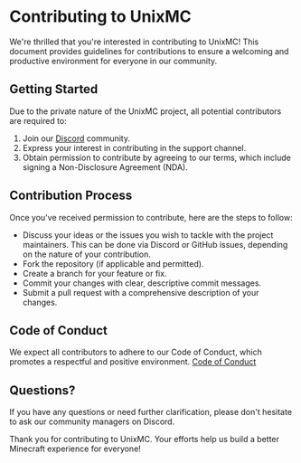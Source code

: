 # Contributing to UnixMC

We're thrilled that you're interested in contributing to UnixMC!
This document provides guidelines for contributions to ensure a welcoming and productive environment for everyone in our community.

## Getting Started

Due to the private nature of the UnixMC project, all potential contributors are required to:

1. Join our [Discord](https://discord.gg/unixmc) community.
2. Express your interest in contributing in the support channel.
3. Obtain permission to contribute by agreeing to our terms, which include signing a Non-Disclosure Agreement (NDA).

## Contribution Process

Once you've received permission to contribute, here are the steps to follow:

- Discuss your ideas or the issues you wish to tackle with the project maintainers. This can be done via Discord or GitHub issues, depending on the nature of your contribution.
- Fork the repository (if applicable and permitted).
- Create a branch for your feature or fix.
- Commit your changes with clear, descriptive commit messages.
- Submit a pull request with a comprehensive description of your changes.

## Code of Conduct

We expect all contributors to adhere to our Code of Conduct, which promotes a respectful and positive environment. [Code of Conduct](CODE_OF_CONDUCT.md)

## Questions?

If you have any questions or need further clarification, please don't hesitate to ask our community managers on Discord.

Thank you for contributing to UnixMC. Your efforts help us build a better Minecraft experience for everyone!
